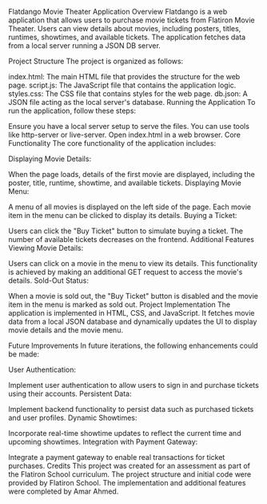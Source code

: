 Flatdango Movie Theater Application
Overview
Flatdango is a web application that allows users to purchase movie tickets from Flatiron Movie Theater. Users can view details about movies, including posters, titles, runtimes, showtimes, and available tickets. The application fetches data from a local server running a JSON DB server.

Project Structure
The project is organized as follows:

index.html: The main HTML file that provides the structure for the web page.
script.js: The JavaScript file that contains the application logic.
styles.css: The CSS file that contains styles for the web page.
db.json: A JSON file acting as the local server's database.
Running the Application
To run the application, follow these steps:

Ensure you have a local server setup to serve the files. You can use tools like http-server or live-server.
Open index.html in a web browser.
Core Functionality
The core functionality of the application includes:

Displaying Movie Details:

When the page loads, details of the first movie are displayed, including the poster, title, runtime, showtime, and available tickets.
Displaying Movie Menu:

A menu of all movies is displayed on the left side of the page.
Each movie item in the menu can be clicked to display its details.
Buying a Ticket:

Users can click the "Buy Ticket" button to simulate buying a ticket.
The number of available tickets decreases on the frontend.
Additional Features
Viewing Movie Details:

Users can click on a movie in the menu to view its details.
This functionality is achieved by making an additional GET request to access the movie's details.
Sold-Out Status:

When a movie is sold out, the "Buy Ticket" button is disabled and the movie item in the menu is marked as sold out.
Project Implementation
The application is implemented in HTML, CSS, and JavaScript. It fetches movie data from a local JSON database and dynamically updates the UI to display movie details and the movie menu.

Future Improvements
In future iterations, the following enhancements could be made:

User Authentication:

Implement user authentication to allow users to sign in and purchase tickets using their accounts.
Persistent Data:

Implement backend functionality to persist data such as purchased tickets and user profiles.
Dynamic Showtimes:

Incorporate real-time showtime updates to reflect the current time and upcoming showtimes.
Integration with Payment Gateway:

Integrate a payment gateway to enable real transactions for ticket purchases.
Credits
This project was created for an assessment as part of the Flatiron School curriculum. The project structure and initial code were provided by Flatiron School. The implementation and additional features were completed by Amar Ahmed.
